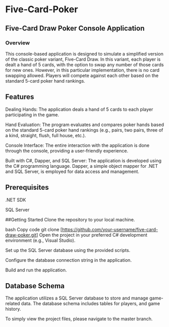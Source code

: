 # Five-Card-Poker


## Five-Card Draw Poker Console Application
### Overview
This console-based application is designed to simulate a simplified version of the classic poker variant, Five-Card Draw. In this variant, each player is dealt a hand of 5 cards, with the option to swap any number of those cards for new ones. However, in this particular implementation, there is no card swapping allowed. Players will compete against each other based on the standard 5-card poker hand rankings.

## Features
Dealing Hands: The application deals a hand of 5 cards to each player participating in the game.

Hand Evaluation: The program evaluates and compares poker hands based on the standard 5-card poker hand rankings (e.g., pairs, two pairs, three of a kind, straight, flush, full house, etc.).

Console Interface: The entire interaction with the application is done through the console, providing a user-friendly experience.

Built with C#, Dapper, and SQL Server: The application is developed using the C# programming language. Dapper, a simple object mapper for .NET and SQL Server, is employed for data access and management.

## Prerequisites
.NET SDK 

SQL Server

##Getting Started
Clone the repository to your local machine.

bash
Copy code
git clone [https://github.com/your-username/five-card-draw-poker.git]
Open the project in your preferred C# development environment (e.g., Visual Studio).

Set up the SQL Server database using the provided scripts.

Configure the database connection string in the application.

Build and run the application.

## Database Schema
The application utilizes a SQL Server database to store and manage game-related data. The database schema includes tables for players, and game history.

To simply view the project files, please navigate to the master branch.
